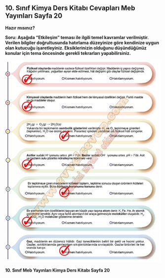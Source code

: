 ## 10. Sınıf Kimya Ders Kitabı Cevapları Meb Yayınları Sayfa 20

**Hazır mısınız?**

**Soru: Aşağıda “Etkileşim” teması ile ilgili temel kavramlar verilmiştir. Verilen bilgiler doğrultusunda hatırlama düzeyinize göre kendinize uygun olan kutucuğu işaretleyiniz. Eksiklerinizin olduğunu düşündüğünüz konular için tema öncesinde gerekli tekrarları yapabilirsiniz.**

![](./image1.webp)

**10. Sınıf Meb Yayınları Kimya Ders Kitabı Sayfa 20**